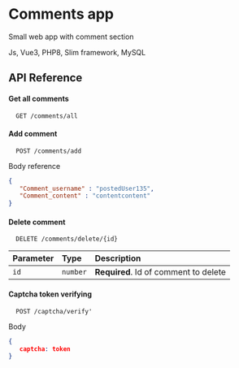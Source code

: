 
# Comments app

Small web app with comment section

Js, Vue3, PHP8, Slim framework, MySQL


## API Reference

#### Get all comments

```http
  GET /comments/all
```

#### Add comment

```http
  POST /comments/add
```
Body reference
```json
{
   "Comment_username" : "postedUser135",
   "Comment_content" : "contentcontent"
}
```

#### Delete comment

```http
  DELETE /comments/delete/{id}
```

| Parameter | Type     | Description                       |
| :-------- | :------- | :-------------------------------- |
| `id`      | `number` | **Required**. Id of comment to delete |

#### Captcha token verifying

```http
  POST /captcha/verify'
```
Body
```json
{
   captcha: token
}
```

